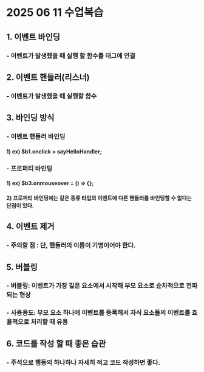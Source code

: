 # 2025 06 11 수업복습
## 1. 이벤트 바인딩
### - 이벤트가 발생했을 때 실행 할 함수를 태그에 연결
## 2. 이벤트 핸들러(리스너)
### - 이벤트가 발생했을 때 실행할 함수
## 3. 바인딩 방식
### - 이벤트 핸들러 바인딩
#### 1) ex) $b1.onclick = sayHelloHandler;
### - 프로퍼티 바인딩
#### 1) ex) $b3.onmouseover = () => {};
#### 2) 프로퍼티 바인딩에는 같은 종류 타입의 이벤트에 다른 핸들러를 바인딩할 수 없다는 단점이 있다.
## 4. 이벤트 제거 
### - 주의할 점 : 단, 핸들러의 이름이 기명이어야 한다.
## 5. 버블링
### - 버블링: 이벤트가 가장 깊은 요소에서 시작해 부모 요소로 순차적으로 전파되는 현상
### - 사용용도: 부모 요소 하나에 이벤트를 등록해서 자식 요소들의 이벤트를 효율적으로 처리할 때 유용
## 6. 코드를 작성 할 때 좋은 습관
### - 주석으로 행동의 하나하나 자세히 적고 코드 작성하면 좋다.




